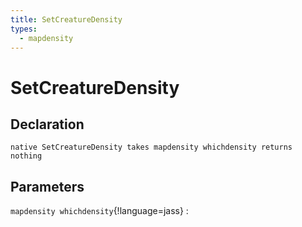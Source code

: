 ```yaml
---
title: SetCreatureDensity
types:
  - mapdensity
---
```


# SetCreatureDensity

## Declaration

```jass
native SetCreatureDensity takes mapdensity whichdensity returns nothing
```

## Parameters
`mapdensity whichdensity`{!language=jass}
: 
